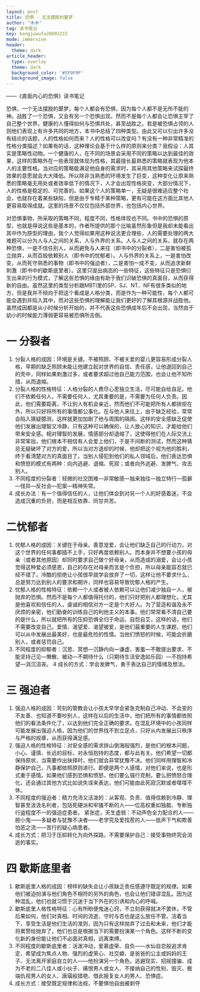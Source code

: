 ```yaml
---
layout: post
title: 恐惧 - 无法摆脱的噩梦
author: "木木"
tag: 读书笔记
key: kongjuwufa20091215
mode: immersive
header:
  theme: dark
article_header:
  type: overlay
  theme: dark
  background_color: '#5F9F9F'
  background_image: false
---
```


——《直面内心的恐惧》读书笔记
<!--more-->

恐惧，一个无法摆脱的噩梦。每个人都会有恐惧，因为每个人都不是无所不能的神。战胜了一个恐惧，又会有另一个恐惧出现。然而不是每个人都会让恐惧主宰了自己整个世界，健康的人懂得如何与恐惧共处，甚至战胜之。若是被恐惧占领的人则他们表现上有许多共同的地方，本书中总结了四种类型。由此又可以引出许多没有结论的话题，人的性格如何而来？人的性格可以改变吗？有没有一种非常精准的性格分类描述？如果有的话，这种理论会基于什么样的原则来分类？我假设：人其实是策略性动物。一个健康的人，在不同的场景会采用不同的策略以达到最佳的效果，这样的策略外在一些表现就体现为性格，其最擅长最熟悉的策略就表现为他本人的主要性格。当对应的策略能满足他自身的需求时，其采用其他策略来试探最终效果的意愿就会大大降低。所以除非当熟悉的环境发生了巨变，这种变化让原来熟悉的策略毫无用处或者效率低下的情况下，人才会出现性格突变，大部分情况下，人的性格是稳定的、可完善的。如果这个人的策略单一，无疑是很难适应整个社会，也就存在着某些缺陷，但是由于专精于某种策略，更有可能在这方面比其他人更容易取得成就。这里的场景不仅仅包括外部世界，也包括内心世界。

对恐惧事物，所采取的策略不同，程度不同，性格体现也不同。书中的恐惧的原型，也就是得说这些是基本的，作者所提供的那个比喻虽然形象但是我却未能看出其中作为原型的理由，我个人觉得如果用这种说法更合理些，人的需要处理的两大难题可以分为人与人之间的关系，人与外界的关系。人与人之间的关系，就存在两种恐惧，一是不信任别人，从而避免与人来往（即书中的分裂者），二是害怕被孤立抛弃，从而百般依赖别人（即书中的忧郁者）。人与外界的关系上，一是害怕改变，从而死守熟悉的事物（即书中的强迫者），二是害怕一成不变，从而追求新鲜刺激（即书中的歇斯底里者）。这里只提出病态的一些特征，这些特征只是恐惧衍生出来的行为模式，了解这些恐惧的缘由有助于我们识破恐惧的真面目，从而获得新的自由。虽然这里的类型分析跟MBTI里的SP、SJ、NT、NF有很多类似的地方，但是我并不倾向于把这个看成是人格分类，而是作为一种可能性，每个人都可能会遇到并陷入其中，而对这些恐惧的理解能让我们更好的了解其根源并战胜他。虽然成因都是从小时候分析开始的，并不代表这些恐惧成年后不会出现，当然由于幼小的时候能力薄弱更容易被恐惧所击倒。

# 一 分裂者

1. 分裂人格的成因：环境是关键。不被照顾、不被关爱的婴儿更容易形成分裂人格，早期的缺乏照顾未能让他建立起对世界的自信、责任感，让他退回到自己的壳中，同样如果刺激过多，或者要求超过他自己能力范围，也会让他不知所措，从而退缩。
2. 分裂人格的性格特征：人格分裂的人费尽心思独立生活，尽可能自给自足。他们不依赖任何人，不需要任何人，尤其重要的是，不需要为任何人负责。因此，他们需要距离，不让别人有机会亲近，然而他们不可能把所有人都排拒在外，所以只好将所有的事情都公事化。在与他人来往上，由于缺乏经验，常常会陷入猜疑臆测，这样就更加加剧了他与周围的隔阂。这样的安全感缺乏促使他们发展出理智又冷静，只有这种可以确保的，让人放心的知识，才能给他们带来安全感。相对理智的发展，情感部分却退缩了，这使得他们在人际交流上非常笨拙，他们根本不相信有人会爱上他们，于是不间断的测试，然而这种猜忌无疑破坏了对方的爱，所以当对方退却的时候，他却把这个视为他的胜利，终于看清楚对方的真面目了。当别人侵犯到他们的私人领域后，他们表达恐惧和愤怒的模式有两种：向内逃避、退缩、死寂；或者向外逃避、发脾气、攻击别人。
3. 不同程度的分裂者：轻微的社交困难—非常敏感—独来独往—独立特行—孤僻—怪异—反社会—犯案—精神失常。
4. 成长办法：有一个值得信任的人，让他们体会到对另一个人的好感着迷，不会造成沉重的负担，而是相互依靠、同甘共苦。

# 二忧郁者

1. 忧郁人格的成因：关键在于母亲。善意宠爱，会让他们缺乏自己的行动力，对这个世界的任何事都插不上手，只好再度依赖别人。而本身并不想要小孩的母亲（或者其他原因）却同时要求自己做个好母亲，从而造成的溺爱，会让小孩觉得这种爱必须感恩，自己的存在对母亲而言是个负担，所以母亲能容忍就已经不错了。冷酷的拒绝让小孩很早就学会放弃了一切，这样让他不要求什么，总是努力达到别人的要求和期许，同样也容易导致忧郁人格的产生。  
2. 忧郁人格的性格特征：依赖一个人或者被人依赖可以让他们减少独自一人，被抛弃的恐惧。然而不是每个人都值得托付的，他们只好把别人都理想化，尤其是他喜欢和信任的人，虔诚的相信对方一定是个大好人。为了营造和谐及永不厌烦的亲密，他们勤奋的训练自己的利他主义的本事。他们常常看不清自己要的是什么，所以就把所有的压抑恐惧全归于命运，自怨自艾，这样的话，他们不需要改变自己。爱情、渴望爱、渴望被爱，是他们最重要的人生课题，他们可以从中发展出最美好，也是最危险的性情。当他们愤怒的时候，可能会折磨别人，或者惩罚自己。
3. 不同程度的抑郁者：沉思、冥想—沉静内向—谦虚、害羞—不敢提出要求、不能坚持己见—懒散、被动—不期待什么（只期待生活安逸如乐园）—不抱持希望—消沉沮丧。  4 成长的方式：学会发脾气，勇于表达自己的情绪及想法。 

# 三 强迫者

1. 强迫人格的成因：苛刻的管教会让小孩太早学会紧急克制自己冲动、不会变的不友善、也知道不要吵别人，这样在以后的生活中，他们把所有的事情都依照他们的看法条件化了，以达到他们完全正确的要求。在混乱环境中的小孩同样可能发展出强迫人格，因为他们的世界找不到立足点，只好从内发展出只秩序与严格的规章，从而获得满足感。
2. 强迫人格的性格特征：对安全感的需求排山倒海般强烈，是他们的根本问题，小心、谨慎、长远的目标，对永恒抱持的态度，都与此有关。他们希望一切都保持原状，当需要作出抉择时，他们就会非常犹豫不决。他们同样用理智和冷静保护自己，凡事都依照原则进行。即便是两个人感情，对他们来说，也是形式重于感情。如果他们感到恐惧和愤怒，他们要么强行克制，要么把愤怒合理化，还会通过其他方式比如说失误来表达，他们可能由此死寂沉默或者喋喋不休。
3. 不同程度的强迫者：精力充沛又活泼的：从客观、负责、值得信赖到冷静、理智甚至汲汲名利者，包括死硬派和牢骚不断的人——位高权重如独裁、专断独行盗程度不一的强迫症患者。  紧张症，天生虚弱：不动声色全力配合的人——胆小鬼——多疑者与犹豫不决者——老学究及爱找茬的人——低声下气和欺善怕恶之流——苦行的疑心病患者。
4. 成长方式：把习于压抑转化为向外探路，不需要保护自己：接受事物终究会消逝的事实。 

# 四 歇斯底里者 

1. 歇斯底里人格的成因：榜样的缺失会让小孩缺乏责任感遵守既定的规律。如果他们被迫扮演与他们角色不相符的另外的角色，也会让他们错谬混乱。因为这种混乱，他们也就习惯于沉迷于当下外在的引诱和内心的呼喊。
2. 歇斯底里人格性格特征：心有所盼便鬼迷心窍，不立刻获得就决不罢休，不管后果如何，他们对真相、时间的流逝、守时与否也是这么放任不管。活着当下，享受生活是他们生活的准则，因为只有这样抛弃了过去和未来，他们才能将累赘给抛弃了，他们也总是根据当下的需要扮演某一个角色。这样不断的变化新的身份能让他们不必面对真相，远离束缚。
3. 不同程度的歇斯底里者：活泼冲动，爱慕虚荣、自负——水仙自恋般追求肯定、希望成为焦点人物、强烈的虚荣心、社交癖、是爸爸的公主或妈妈的王子、无法离开家庭自立的人——他扮演另一个角色，逃避现实、招摇撞骗、成为不老的二八佳人或小伙子、痛恨男人或女人、不接纳自己的性别、毁灭、极端仇视男人的女人、唐璜般猎艳、借此报复女人的男人、恐惧症。
4. 成长方式：接受既定规律和法规，不要惧怕自由被剥夺